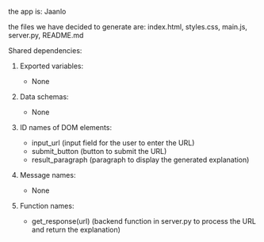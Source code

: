 the app is: Jaanlo

the files we have decided to generate are: index.html, styles.css, main.js, server.py, README.md

Shared dependencies:
1. Exported variables:
   - None

2. Data schemas:
   - None

3. ID names of DOM elements:
   - input_url (input field for the user to enter the URL)
   - submit_button (button to submit the URL)
   - result_paragraph (paragraph to display the generated explanation)

4. Message names:
   - None

5. Function names:
   - get_response(url) (backend function in server.py to process the URL and return the explanation)